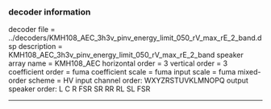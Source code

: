 
### decoder information 
decoder file = ../decoders/KMH108_AEC_3h3v_pinv_energy_limit_050_rV_max_rE_2_band.dsp
description = KMH108_AEC_3h3v_pinv_energy_limit_050_rV_max_rE_2_band
speaker array name = KMH108_AEC
horizontal order   = 3
vertical order     = 3
coefficient order  = fuma
coefficient scale  = fuma
input scale        = fuma
mixed-order scheme = HV
input channel order: WXYZRSTUVKLMNOPQ
output speaker order: L C R FSR SR RR RL SL FSR 

---

